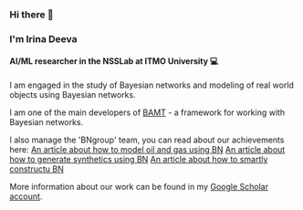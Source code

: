 ### Hi there 👋
### I'm Irina Deeva
#### AI/ML researcher in the NSSLab at ITMO University :computer: 

I am engaged in the study of Bayesian networks and modeling of real world objects using Bayesian networks.

I am one of the main developers of [BAMT](https://github.com/ITMO-NSS-team/BAMT) - a framework for working with Bayesian networks.

I also manage the 'BNgroup' team, you can read about our achievements here:
[An article about how to model oil and gas using BN](https://link.springer.com/chapter/10.1007/978-3-030-77961-0_33)
[An article about how to generate synthetics using BN](https://link.springer.com/chapter/10.1007/978-3-030-77961-0_33)
[An article about how to smartly constructu BN](https://www.sciencedirect.com/science/article/pii/S1877050921020925)

More information about our work can be found in my [Google Scholar account](https://scholar.google.ru/citations?hl=ru&user=e2bTUkMAAAAJ).



